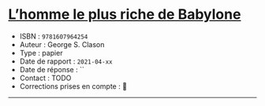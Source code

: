 # [L’homme le plus riche de Babylone](https://www.goodreads.com/book/show/14487428-l-homme-le-plus-riche-de-babylone)
- ISBN : `9781607964254`
- Auteur : George S. Clason
- Type : papier
- Date de rapport : `2021-04-xx`
- Date de réponse : ``
- Contact : TODO
- Corrections prises en compte : 📝

---


